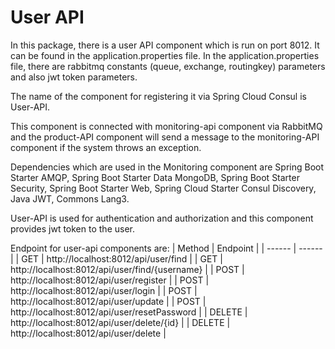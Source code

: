 # User API

In this package, there is a user API component which is run on port 8012. It can be found in the application.properties file. In the application.properties file, there are rabbitmq constants (queue, exchange, routingkey) parameters and also jwt token parameters. 

The name of the component for registering it via Spring Cloud Consul is User-API.

This component is connected with monitoring-api component via RabbitMQ and the product-API component will send a message to the monitoring-API component if the system throws an exception. 

Dependencies which are used in the Monitoring component are Spring Boot Starter AMQP, Spring Boot Starter Data MongoDB, Spring Boot Starter Security, Spring Boot Starter Web, Spring Cloud Starter Consul Discovery, Java JWT, Commons Lang3.

User-API is used for authentication and authorization and this component provides jwt token to the user.

Endpoint for user-api components are:
| Method | Endpoint |
| ------ | ------ |
| GET | http://localhost:8012/api/user/find |
| GET | http://localhost:8012/api/user/find/{username} |
| POST | http://localhost:8012/api/user/register |
| POST | http://localhost:8012/api/user/login |
| POST | http://localhost:8012/api/user/update |
| POST | http://localhost:8012/api/user/resetPassword |
| DELETE | http://localhost:8012/api/user/delete/{id} |
| DELETE | http://localhost:8012/api/user/delete |
 